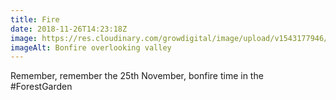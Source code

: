 ```yaml
---
title: Fire
date: 2018-11-26T14:23:18Z
image: https://res.cloudinary.com/growdigital/image/upload/v1543177946/fire-CB7720A7.jpg
imageAlt: Bonfire overlooking valley
---
```


Remember, remember the 25th November, bonfire time in the #ForestGarden
